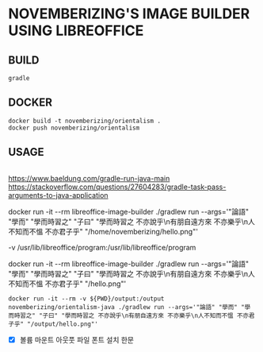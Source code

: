 __NOVEMBERIZING'S IMAGE BUILDER USING LIBREOFFICE__
===================================================




## BUILD

```
gradle
```

## DOCKER

```
docker build -t novemberizing/orientalism .
docker push novemberizing/orientalism
```

## USAGE

```

```

https://www.baeldung.com/gradle-run-java-main
https://stackoverflow.com/questions/27604283/gradle-task-pass-arguments-to-java-application

docker run -it --rm libreoffice-image-builder ./gradlew run --args='"論語" "學而" "學而時習之" "子曰" "學而時習之 不亦說乎\n有朋自遠方來 不亦樂乎\n人不知而不慍 不亦君子乎" "/home/novemberizing/hello.png"'

-v /usr/lib/libreoffice/program:/usr/lib/libreoffice/program

docker run -it --rm libreoffice-image-builder ./gradlew run --args='"論語" "學而" "學而時習之" "子曰" "學而時習之 不亦說乎\n有朋自遠方來 不亦樂乎\n人不知而不慍 不亦君子乎" "/hello.png"'

```
docker run -it --rm -v ${PWD}/output:/output novemberizing/orientalism-java ./gradlew run --args='"論語" "學而" "學 而時習之" "子曰" "學而時習之 不亦說乎\n有朋自遠方來 不亦樂乎\n人不知而不慍 不亦君子乎" "/output/hello.png"'
```

- [x] 볼륨 마운트 아웃풋 파일
폰트 설치 한문
 
